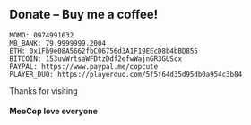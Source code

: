 ## Donate – Buy me a coffee!

```
MOMO: 0974991632
MB_BANK: 79.9999999.2004
ETH: 0x1Fb9e08A5662fbC06756d3A1F19EEcD8b4bBD855
BITCOIN: 153uvWrtsaWFDtzDdf2efwWajnGR3GUScx
PAYPAL: https://www.paypal.me/copcute
PLAYER_DUO: https://playerduo.com/5f5f64d35d95db0a954c3b84
```
Thanks for visiting
#### MeoCop love everyone
